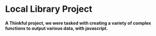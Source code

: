 # Local Library Project
#### A Thinkful project, we were tasked with creating a variety of complex functions to output various data, with javascript.
